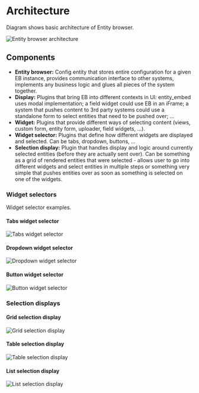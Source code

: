 # Architecture

Diagram shows basic architecture of Entity browser.

![Entity browser architecture](images/architecture.png)

## Components

- **Entity browser:** Config entity that stores entire configuration for a given EB instance, provides communication interface to other systems, implements any business logic and glues all pieces of the system together.
- **Display:** Plugins that bring EB into different contexts in UI: entity_embed uses modal implementation; a field widget could use EB in an iFrame; a system that pushes content to 3rd party systems could use a standalone form to select entities that need to be pushed over; ...
- **Widget:** Plugins that provide different ways of selecting content (views, custom form, entity form, uploader, field widgets, ...).
- **Widget selector:** Plugins that define how different widgets are displayed and selected. Can be tabs, dropdown, buttons, ...
- **Selection display:** Plugin that handles display and logic around currently selected entities (before they are actually sent over). Can be something as a grid of rendered entities that were selected - allows user to go into different widgets and select entities in multiple steps or something very simple that pushes entities over as soon as something is selected on one of the widgets.

### Widget selectors

Widget selector examples.

#### Tabs widget selector
![Tabs widget selector](images/tab_tabs.png)

#### Dropdown widget selector
![Dropdown widget selector](images/tab_dropdown.png)

#### Button widget selector
![Button widget selector](images/tab_button.png)

### Selection displays

#### Grid selection display
![Grid selection display](images/seldisplay_grid.png)

#### Table selection display
![Table selection display](images/seldisplay_table.png)

#### List selection display
![List selection display](images/seldisplay_list.png)

